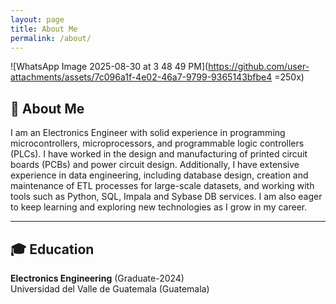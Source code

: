 ```yaml
---
layout: page
title: About Me
permalink: /about/
---
```


![WhatsApp Image 2025-08-30 at 3 48 49 PM](https://github.com/user-attachments/assets/7c096a1f-4e02-46a7-9799-9365143bfbe4 =250x)


## 👤 About Me

I am an Electronics Engineer with solid experience in programming microcontrollers, microprocessors, and programmable logic controllers (PLCs). I have worked in the design and manufacturing of printed circuit boards (PCBs) and power circuit design. Additionally, I have extensive experience in data engineering, including database design, creation and maintenance of ETL processes for large-scale datasets, and working with tools such as Python, SQL, Impala and Sybase DB services. I am also eager to keep learning and exploring new technologies as I grow in my career.

---

## 🎓 Education

**Electronics Engineering** (Graduate-2024)  
Universidad del Valle de Guatemala (Guatemala)
